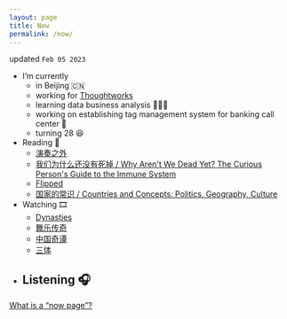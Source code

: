 ```yaml
---
layout: page
title: Now
permalink: /now/
---
```


updated `Feb 05 2023`

- I’m currently
     - in Beijing 🇨🇳
     - working for [Thoughtworks](https://www.thoughtworks.com/)
     - learning data business analysis 👩🏻‍💻
     - working on establishing tag management system for banking call center 🏦
     - turning 28 😆
- Reading 📖
     - [演奏之外](https://book.douban.com/subject/35939322/)
     - [我们为什么还没有死掉 / Why Aren't We Dead Yet? The Curious Person's Guide to the Immune System]()
     - [Flipped](https://www.goodreads.com/book/show/331920.Flipped)
     - [国家的常识 / Countries and Concepts: Politics, Geography, Culture](https://www.goodreads.com/book/show/1304558.Countries_And_Concepts?from_search=true&from_srp=true&qid=V7R6IXhtMo&rank=1)
- Watching 🎞
     - [Dynasties](https://www.imdb.com/title/tt9130692/?ref_=nv_sr_srsg_0)
     - [舞乐传奇](https://movie.douban.com/subject/21759697/)
     - [中国奇谭](https://movie.douban.com/subject/35674355/)
     - [三体](https://movie.douban.com/subject/26647087/)
- Listening 🎧
     - 


[What is a “now page”?](https://nownownow.com/about)
